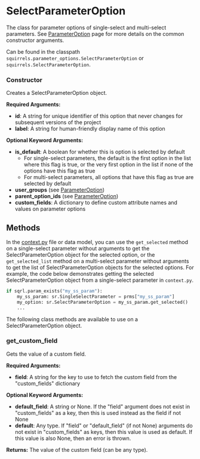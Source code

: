 # SelectParameterOption

The class for parameter options of single-select and multi-select parameters. See [ParameterOption] page for more details on the common constructor arguments.

Can be found in the classpath `squirrels.parameter_options.SelectParameterOption` or `squirrels.SelectParameterOption`.

### Constructor

Creates a SelectParameterOption object.

**Required Arguments:**

- **id**: A string for unique identifier of this option that never changes for subsequent versions of the project
- **label**: A string for human-friendly display name of this option

**Optional Keyword Arguments:**

- **is_default**: A boolean for whether this is option is selected by default
    - For single-select parameters, the default is the first option in the list where this flag is true, or the very first option in the list if none of the options have this flag as true
    - For multi-select parameters, all options that have this flag as true are selected by default
- **user_groups** (see [ParameterOption])
- **parent_option_ids** (see [ParameterOption])
- **custom_fields**: A dictionary to define custom attribute names and values on parameter options

## Methods

In the [context.py](../../../docs/topics/context) file or data model, you can use the `get_selected` method on a single-select parameter without arguments to get the SelectParameterOption object for the selected option, or the `get_selected_list` method on a multi-select parameter without arguments to get the list of SelectParameterOption objects for the selected options. For example, the code below demonstrates getting the selected SelectParameterOption object from a single-select parameter in `context.py`.

```python
if sqrl.param_exists("my_ss_param"):
    my_ss_param: sr.SingleSelectParameter = prms["my_ss_param"]
    my_option: sr.SelectParameterOption = my_ss_param.get_selected()
    ...
```

The following class methods are available to use on a SelectParameterOption object.

### get_custom_field

Gets the value of a custom field.

**Required Arguments:**

- **field**: A string for the key to use to fetch the custom field from the "custom_fields" dictionary

**Optional Keyword Arguments:**

- **default_field**: A string or None. If the "field" argument does not exist in "custom_fields" as a key, then this is used instead as the field if not None
- **default**: Any type. If "field" or "default_field" (if not None) arguments do not exist in "custom_fields" as keys, then this value is used as default. If this value is also None, then an error is thrown.

**Returns:** The value of the custom field (can be any type).


[ParameterOption]: ./ParameterOption
